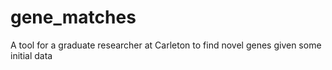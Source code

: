 # gene_matches
A tool for a graduate researcher at Carleton to find novel genes given some initial data
